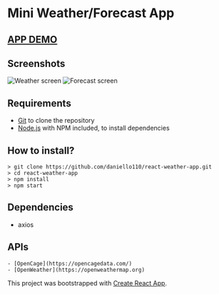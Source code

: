 # Mini Weather/Forecast App

## [APP DEMO](https://dan-react-weather-app.netlify.app/)

## Screenshots
![Weather screen](https://i.imgur.com/Oj4zbyq.png)
![Forecast screen](https://i.imgur.com/AfBjyHF.png)


## Requirements

 - [Git](https://git-scm.com/downloads) to clone the repository
 - [Node.js](https://nodejs.org/en/download/) with NPM included, to install dependencies

## How to install?

    > git clone https://github.com/daniello110/react-weather-app.git
    > cd react-weather-app
    > npm install
    > npm start

## Dependencies
   - axios

## APIs
    - [OpenCage](https://opencagedata.com/)
    - [OpenWeather](https://openweathermap.org)

This project was bootstrapped with [Create React App](https://github.com/facebook/create-react-app).
